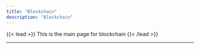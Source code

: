 ```yaml
---
title: "Blockchain"
description: "Blockchain"
---
```



{{< lead >}} This is the main page for blockchain {{< /lead >}}

---